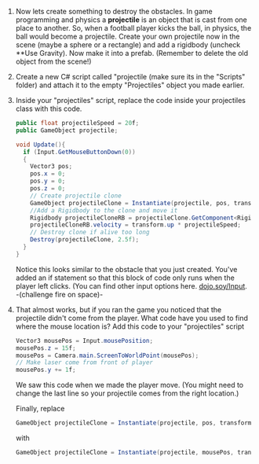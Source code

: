 1. Now lets create something to destroy the obstacles. In game programming and physics a **projectile** is an object that is cast from one place to another. So, when a football player kicks the ball, in physics, the ball would become a projectile. Create your own projectile now in the scene (maybe a sphere or a rectangle) and add a rigidbody (uncheck **Use Gravity). Now make it into a prefab. (Remember to delete the old object from the scene!)

2. Create a new C# script called "projectile (make sure its in the "Scripts" folder) and attach it to the empty "Projectiles" object you made earlier.

3.  Inside your "projectiles" script, replace the code inside your projectiles class with this code.
    
    ```csharp
    public float projectileSpeed = 20f;
    public GameObject projectile;
    
    void Update(){
      if (Input.GetMouseButtonDown(0))
      {
        Vector3 pos;
        pos.x = 0;
        pos.y = 0;
        pos.z = 0;
        // Create projectile clone
        GameObject projectileClone = Instantiate(projectile, pos, transform.rotation) as GameObject; 
        //Add a Rigidbody to the clone and move it
        Rigidbody projectileCloneRB = projectileClone.GetComponent<Rigidbody>();
        projectileCloneRB.velocity = transform.up * projectileSpeed;
        // Destroy clone if alive too long
        Destroy(projectileClone, 2.5f);
      }
    }
    ```
    
    Notice this looks similar to the obstacle that you just created. You've added an if statement so that this block of code only runs when the player left clicks. (You can find other input options here. [dojo.soy/Input](https://docs.unity3d.com/ScriptReference/Input.html). -(challenge fire on space)-
    
4. That almost works, but if you ran the game you noticed that the projectile didn't come from the player. What code have you used to find where the mouse location is? Add this code to your "projectiles" script

    ```csharp
    Vector3 mousePos = Input.mousePosition;
    mousePos.z = 15f;
    mousePos = Camera.main.ScreenToWorldPoint(mousePos);
    // Make laser come from front of player
    mousePos.y += 1f;
    ```
    We saw this code when we made the player move. (You might need to change the last line so your projectile comes from the right location.)
    
    Finally, replace
    
    ```csharp
    GameObject projectileClone = Instantiate(projectile, pos, transform.rotation) as GameObject;
    ```
    with
    ```csharp
    GameObject projectileClone = Instantiate(projectile, mousePos, transform.rotation) as GameObject;
    ```
    